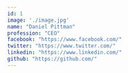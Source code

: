 ```yaml
---
id: 1
image: './image.jpg'
name: "Daniel Pittman"
profession: "CEO"
facebook: "https://www.facebook.com/"
twitter: "https://www.twitter.com/"
linkedin: "https://www.linkedin.com/"
github: "https://github.com/"
---
```

